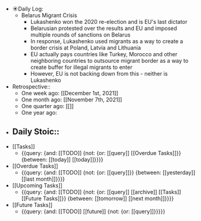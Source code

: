 - ☀️Daily Log:
    - Belarus Migrant Crisis
        - Lukashenko won the 2020 re-election and is EU's last dictator
        - Belarusian protested over the results and EU and imposed multiple rounds of sanctions on Belarus
        - In response, Lukashenko used migrants as a way to create a border crisis at Poland, Latvia and Lithuania
        - EU actually pays countries like Turkey, Morocco and other neighboring countries to outsource migrant border as a way to create buffer for illegal migrants to enter
        - However, EU is not backing down from this - neither is Lukashenko
- Retrospective::
    - One week ago: [[December 1st, 2021]]
    - One month ago: [[November 7th, 2021]]
    - One quarter ago: [[]]
    - One year ago:
- Daily Stoic::
    - 
- [[Tasks]]
    - {{query: {and: [[TODO]] {not: {or: [[query]] [[Overdue Tasks]]}} {between: [[today]] [[today]]}}}}
- [[Overdue Tasks]]
    - {{query: {and: [[TODO]] {not: {or: [[query]]}} {between: [[yesterday]] [[last month]]}}}}
- [[Upcoming Tasks]]
    - {{query: {and: [[TODO]] {not: {or: [[query]] [[archive]] [[Tasks]] [[Future Tasks]]}} {between: [[tomorrow]] [[next month]]}}}}
- [[Future Tasks]]
    - {{query: {and: [[TODO]] [[future]] {not: {or: [[query]]}}}}}
